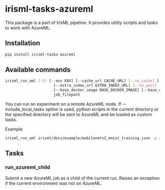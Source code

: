 # irisml-tasks-azureml

This package is a part of IrisML pipeline. It provides utility scripts and tasks to work with AzureML.

## Installation
```bash
pip install irisml-tasks-azureml
```

## Available commands
```bash
irisml_run_aml [-h] [--env ENV] [--cache_url CACHE_URL] [--no_cache] [--include_local_tasks [INCLUDE_LOCAL_TASKS]] [--custom_packages CUSTOM_PACKAGES [CUSTOM_PACKAGES ...]]
                      [--extra_index_url EXTRA_INDEX_URL] [--no_wait] [--compute_target COMPUTE_TARGET] [--subscription_id SUBSCRIPTION_ID] [--workspace WORKSPACE] [--experiment EXPERIMENT]
                      [--base_docker_image BASE_DOCKER_IMAGE] [--base_docker_image_registry BASE_DOCKER_IMAGE_REGISTRY]
                      job_filepath
```

You can run an experiment on a remote AzureML node. If --include_local_tasks option is used, python scripts in the current directory or the specified directory will be sent to AzureML and be loaded as custom tasks.

Example
```bash
irisml_run_aml irisml/docs/example/mobilenetv2_mnist_training.json -p irisml-tasks-torchvision irisml-tasks-training --compute_target <cluster_name> --subscription_id <subscription_id> --workspace <workspacename>
```

## Tasks
### run_azureml_child
Submit a new AzureML job as a child of the current run. Raises an exception if the current environment was not on AzureML.
